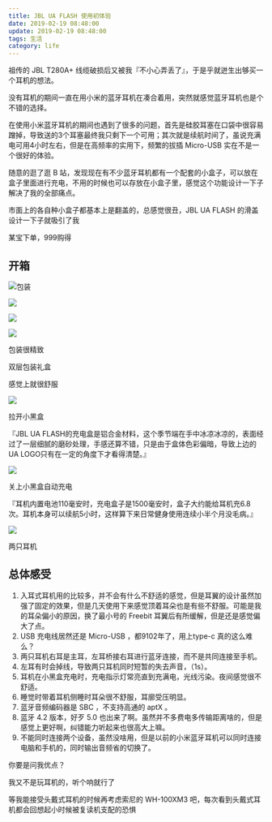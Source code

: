 ```yaml
---
title: JBL UA FLASH 使用初体验
date: 2019-02-19 08:48:00
update: 2019-02-19 08:48:00
tags: 生活
category: life
---
```


祖传的 JBL T280A+ 线缆破损后又被我『不小心弄丢了』，于是乎就迸生出够买一个耳机的想法。

没有耳机的期间一直在用小米的蓝牙耳机在凑合着用，突然就感觉蓝牙耳机也是个不错的选择。

在使用小米蓝牙耳机的期间也遇到了很多的问题，首先是硅胶耳塞在口袋中很容易蹭掉，导致送的3个耳塞最终我只剩下一个可用；其次就是续航时间了，虽说充满电可用4小时左右，但是在高频率的实用下，频繁的拔插 Micro-USB 实在不是一个很好的体验。

随意的逛了逛 B 站，发现现在有不少蓝牙耳机都有一个配套的小盒子，可以放在盒子里面进行充电，不用的时候也可以存放在小盒子里，感觉这个功能设计一下子解决了我的全部痛点。

<!--more-->

市面上的各自种小盒子都基本上是翻盖的，总感觉很丑，JBL UA FLASH 的滑盖设计一下子就吸引了我

某宝下单，999购得

## 开箱

![包装](https://img.totoro.pub/blog/jbl01.jpg)

![](https://img.totoro.pub/blog/jbl02.jpg)

![](https://img.totoro.pub/blog/jbl03.jpg)

![](https://img.totoro.pub/blog/jbl04.jpg)

包装很精致

双层包装礼盒

感觉上就很舒服

![](img/jbl05.jpg)

拉开小黑盒

『JBL UA FLASH的充电盒是铝合金材料，这个季节端在手中冰凉冰凉的，表面经过了一层细腻的磨砂处理，手感还算不错，只是由于盒体色彩偏暗，导致上边的UA LOGO只有在一定的角度下才看得清楚。』

![](https://img.totoro.pub/blog/jbl06.jpg)

关上小黑盒自动充电

『耳机内置电池110毫安时，充电盒子是1500毫安时，盒子大约能给耳机充6.8次。耳机本身可以续航5小时，这样算下来日常健身使用连续小半个月没毛病。』

![](https://img.totoro.pub/blog/jbl07.jpg)

两只耳机

## 总体感受

1. 入耳式耳机用的比较多，并不会有什么不舒适的感觉，但是耳翼的设计虽然加强了固定的效果，但是几天使用下来感觉顶着耳朵也是有些不舒服。可能是我的耳朵偏小的原因，换了最小号的 Freebit 耳翼后有所缓解，但是还是感觉偏大了点。
2. USB 充电线居然还是 Micro-USB ，都9102年了，用上type-c 真的这么难么？
3. 两只耳机右耳是主耳，左耳桥接右耳进行蓝牙连接，而不是共同连接至手机。
4. 左耳有时会掉线，导致两只耳机同时短暂的失去声音，（1s）。
5. 耳机在小黑盒充电时，充电指示灯常亮直到充满电，光线污染。夜间感觉很不舒适。
6. 睡觉时带着耳机侧睡时耳朵很不舒服，耳廓受压明显。
7. 蓝牙音频编码器是  SBC ，不支持高通的 aptX 。
8. 蓝牙 4.2 版本，好歹 5.0 也出来了啊。虽然并不多费电多传输距离啥的，但是感觉上更好啊，纠错能力听起来也很高大上嘛。
9. 不能同时连接两个设备，虽然没啥用，但是以前的小米蓝牙耳机可以同时连接电脑和手机的，同时输出音频省的切换了。

你要是问我优点？

我又不是玩耳机的，听个响就行了

等我能接受头戴式耳机的时候再考虑索尼的 WH-100XM3 吧，每次看到头戴式耳机都会回想起小时候被复读机支配的恐惧



